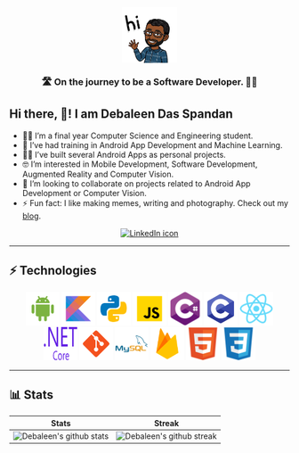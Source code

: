 <p align="middle">
  <img align="center" src="https://raw.githubusercontent.com/the-it-weirdo/the-it-weirdo/master/assets/logo.png"  height="100" width="100"/>
</p>

<h3 align="middle">🛣️ On the journey to be a Software Developer. 👨‍💻</h3>

## Hi there, 👋! I am Debaleen Das Spandan

- 👨‍🎓 I’m a final year Computer Science and Engineering student.
- 🌱 I’ve had training in Android App Development and Machine Learning.
- 👨‍💻 I’ve built several Android Apps as personal projects.
- 🤓 I’m interested in Mobile Development, Software Development, Augmented Reality and Computer Vision.
- 👯 I’m looking to collaborate on projects related to Android App Development or Computer Vision.
- ⚡ Fun fact: I like making memes, writing and photography. Check out my [blog](https://www.mindswindow.me).

<p align="middle"><a href="https://www.linkedin.com/in/the-it-weirdo/" title="Connect on LinkedIn"><img src="https://img.shields.io/badge/linkedin-%230077B5.svg?&style=for-the-badge&logo=linkedin&logoColor=white" alt="LinkedIn icon"/></a></p>

***

## ⚡ Technologies

<p align="middle">
  <img src="https://raw.githubusercontent.com/the-it-weirdo/the-it-weirdo/master/assets/android.svg" alt="android" width="60" height="60"/>
  <img src="https://raw.githubusercontent.com/the-it-weirdo/the-it-weirdo/master/assets/kotlin.svg" alt="kotlin" width="60" height="60"/>
  <img src="https://raw.githubusercontent.com/the-it-weirdo/the-it-weirdo/master/assets/python.svg" alt="python" width="60" height="60"/>
  <img src="https://raw.githubusercontent.com/the-it-weirdo/the-it-weirdo/master/assets/javascript.svg" alt="javascript" width="60" height="60"/>
  <img src="https://raw.githubusercontent.com/the-it-weirdo/the-it-weirdo/master/assets/csharp.svg" alt="c" width="60" height="60"/>
<!--   <img src="https://raw.githubusercontent.com/the-it-weirdo/the-it-weirdo/master/assets/java.svg" alt="java" width="60" height="60"/> -->
  <img src="https://raw.githubusercontent.com/the-it-weirdo/the-it-weirdo/master/assets/c.svg" alt="c" width="60" height="60"/>
  <img src="https://raw.githubusercontent.com/the-it-weirdo/the-it-weirdo/master/assets/react.svg" alt="react" width="60" height="60"/>
  <img src="https://raw.githubusercontent.com/the-it-weirdo/the-it-weirdo/master/assets/netcore.svg" alt=".net core" width="60" height="60"/>
  <img src="https://raw.githubusercontent.com/the-it-weirdo/the-it-weirdo/master/assets/git.svg" alt="git" width="60" height="60"/>
  <img src="https://raw.githubusercontent.com/the-it-weirdo/the-it-weirdo/master/assets/mysql.svg" alt="mysql" width="60" height="60"/>
<!--   <img src="https://raw.githubusercontent.com/the-it-weirdo/the-it-weirdo/master/assets/sqlserver.svg" alt="sqlserver" width="60" height="60"/> -->
  <img src="https://raw.githubusercontent.com/the-it-weirdo/the-it-weirdo/master/assets/firebase.svg" alt="firebase" width="60" height="60"/>
  <img src="https://raw.githubusercontent.com/the-it-weirdo/the-it-weirdo/master/assets/html5.svg" alt="html5" width="60" height="60"/>
  <img src="https://raw.githubusercontent.com/the-it-weirdo/the-it-weirdo/master/assets/css3.svg" alt="css3" width="60" height="60"/>
</p>


***

## 📊 Stats
|  Stats        | Streak  |
|:-------------:|:-------:|
| ![Debaleen's github stats](https://github-readme-stats.vercel.app/api?username=the-it-weirdo&count_private=true&include_all_commits=true&show_icons=true&theme=blue-green) | ![Debaleen's github streak](https://github-readme-streak-stats.herokuapp.com/?user=the-it-weirdo&theme=blue-green) |

  <!-- <img alt="Debaleen's Top used Languages" align="center" src="https://github-readme-stats.vercel.app/api/top-langs/?username=the-it-weirdo&hide=jupyter%20notebook,c%23&theme=blue-green"/>
  _NOTE: Top languages does not indicate my skill level or something like that, it's a github metric of which languages I have the most code on github_
-->
